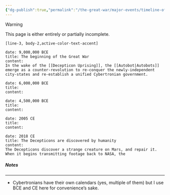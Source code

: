 ```yaml
---
{"dg-publish":true,"permalink":"/the-great-war/major-events/timeline-of-the-great-war/"}
---
```

  
>[!warning] 
>This page is either entirely or partially incomplete. 

```timeline-labeled
[line-3, body-2,active-color-text-accent]

date: 9,000,000 BCE
title: The beginning of the Great War
content:
In the wake of the [[Decepticon Uprising]], the [[Autobot|Autobots]] emerge as a counter-revolution to re-conquer the newly-independent city-states and re-establish a unified Cybertronian government.

date: 6,000,000 BCE
title: 
content:

date: 4,500,000 BCE
title: 
content:

date: 2005 CE
title:  
content:

date: 2018 CE
title: The Decepticons are discovered by humanity 
content:
The Decepticons discover a strange creature on Mars, and repair it. When it begins transmitting footage back to NASA, the 
```
##### Notes
---
-  Cybertronians have their own calendars (yes, multiple of them) but I use BCE and CE here for convenience’s sake. 